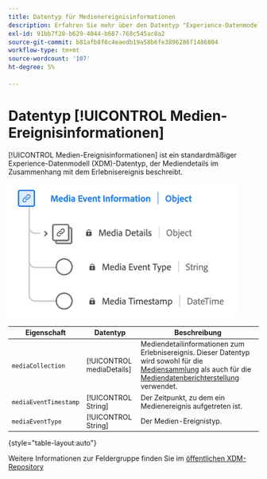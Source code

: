 ```yaml
---
title: Datentyp für Medienereignisinformationen
description: Erfahren Sie mehr über den Datentyp "Experience-Datenmodell (XDM) für Medienereignisse".
exl-id: 91bb7f28-b629-4044-b687-768c545ac8a2
source-git-commit: b81afb8f6c4eaedb19a58b6fe3896286f1486804
workflow-type: tm+mt
source-wordcount: '107'
ht-degree: 5%

---
```


# Datentyp [!UICONTROL Medien-Ereignisinformationen]

[!UICONTROL Medien-Ereignisinformationen] ist ein standardmäßiger Experience-Datenmodell (XDM)-Datentyp, der Mediendetails im Zusammenhang mit dem Erlebnisereignis beschreibt.

![Ein Diagramm des Datentyps &quot;Media Event Information&quot;.](../images/data-types/media-event-information.png)

| Eigenschaft | Datentyp | Beschreibung |
| --- | --- | --- |
| `mediaCollection` | [!UICONTROL mediaDetails] | Mediendetailinformationen zum Erlebnisereignis. Dieser Datentyp wird sowohl für die [Mediensammlung](./media-collection-details.md) als auch für die [Mediendatenberichterstellung](./media-reporting-details.md) verwendet. |
| `mediaEventTimestamp` | [!UICONTROL String] | Der Zeitpunkt, zu dem ein Medienereignis aufgetreten ist. |
| `mediaEventType` | [!UICONTROL String] | Der Medien-Ereignistyp. |

{style="table-layout:auto"}

Weitere Informationen zur Feldergruppe finden Sie im [öffentlichen XDM-Repository](https://github.com/adobe/xdm/blob/master/components/datatypes/mediaevent.schema.json)
